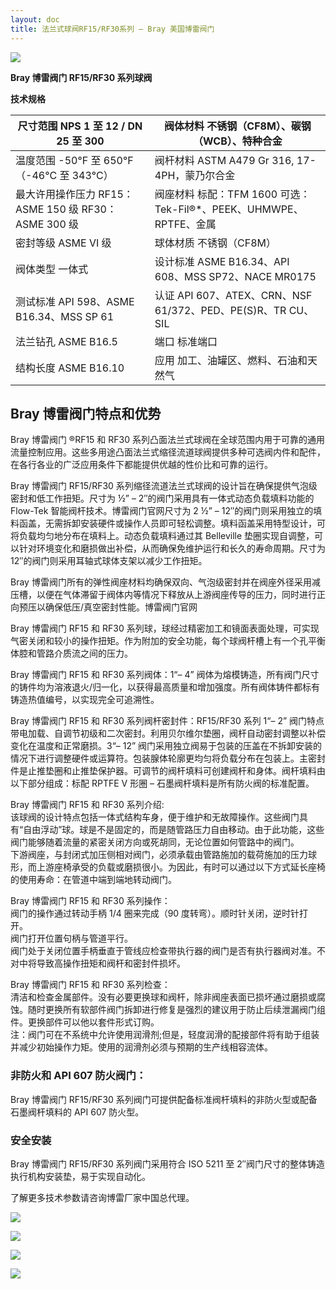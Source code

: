 ```yaml
---
layout: doc
title: 法兰式球阀RF15/RF30系列 – Bray 美国博雷阀门
---
```


![](/2022/10/download-3.jpg)

**Bray 博雷阀门 RF15/RF30 系列球阀**

**技术规格**

| 尺寸范围 NPS 1 至 12 / DN 25 至 300                  | 阀体材料 不锈钢（CF8M）、碳钢（WCB）、特种合金                      |
| ---------------------------------------------------- | ------------------------------------------------------------------- |
| 温度范围 \-50°F 至 650°F（-46°C 至 343°C）           | 阀杆材料 ASTM A479 Gr 316, 17-4PH，蒙乃尔合金 ​​​​​​​               |
| 最大许用操作压力 RF15：ASME 150 级 RF30：ASME 300 级 | 阀座材料 标配：TFM 1600 可选：Tek-Fil®\*、PEEK、UHMWPE、RPTFE、金属 |
| 密封等级 ASME VI 级                                  | 球体材质 不锈钢（CF8M）                                             |
| 阀体类型 一体式                                      | 设计标准 ASME B16.34、API 608、MSS SP72、NACE MR0175                |
| 测试标准 API 598、ASME B16.34、MSS SP 61             | 认证 API 607、ATEX、CRN、NSF 61/372、PED、PE(S)R、TR CU、SIL        |
| 法兰钻孔 ASME B16.5                                  | 端口 标准端口                                                       |
| 结构长度 ASME B16.10                                 | 应用 加工、油罐区、燃料、石油和天然气                               |

## Bray 博雷阀门特点和优势

Bray 博雷阀门 ®RF15 和 RF30 系列凸面法兰式球阀在全球范围内用于可靠的通用流量控制应用。这些多用途凸面法兰式缩径流道球阀提供多种可选阀内件和配件，在各行各业的广泛应用条件下都能提供优越的性价比和可靠的运行。

Bray 博雷阀门 RF15/RF30 系列缩径流道法兰式球阀的设计旨在确保提供气泡级密封和低工作扭矩。尺寸为 ½” – 2″的阀门采用具有一体式动态负载填料功能的 Flow-Tek 智能阀杆技术。博雷阀门官网尺寸为 2 ½” – 12″的阀门则采用独立的填料函盖，无需拆卸安装硬件或操作人员即可轻松调整。填料函盖采用特型设计，可将负载均匀地分布在填料上。动态负载填料通过其 Belleville 垫圈实现自调整，可以针对环境变化和磨损做出补偿，从而确保免维护运行和长久的寿命周期。尺寸为 12″的阀门则采用耳轴式球体支架以减少工作扭矩。

Bray 博雷阀门所有的弹性阀座材料均确保双向、气泡级密封并在阀座外径采用减压槽，以便在气体滞留于阀体内等情况下释放从上游阀座传导的压力，同时进行正向预压以确保低压/真空密封性能。博雷阀门官网

Bray 博雷阀门 RF15 和 RF30 系列球，球经过精密加工和镜面表面处理，可实现气密关闭和较小的操作扭矩。作为附加的安全功能，每个球阀杆槽上有一个孔平衡体腔和管路介质流之间的压力。

Bray 博雷阀门 RF15 和 RF30 系列阀体：1“– 4” 阀体为熔模铸造，所有阀门尺寸的铸件均为溶液退火/归一化，以获得最高质量和增加强度。所有阀体铸件都标有铸造热值编号，以实现完全可追溯性。

Bray 博雷阀门 RF15 和 RF30 系列阀杆密封件：RF15/RF30 系列 1“– 2” 阀门特点带电加载、自调节初级和二次密封。利用贝尔维尔垫圈，阀杆自动密封调整以补偿变化在温度和正常磨损。3“– 12” 阀门采用独立阀易于包装的压盖在不拆卸安装的情况下进行调整硬件或运算符。包装腺体轮廓更均匀将负载分布在包装上。主密封件是止推垫圈和止推垫保护器。可调节的阀杆填料可创建阀杆和身体。阀杆填料由以下部分组成：标配 RPTFE V 形圈 – 石墨阀杆填料是所有防火阀的标准配置。

Bray 博雷阀门 RF15 和 RF30 系列介绍:  
该球阀的设计特点包括一体式结构车身，便于维护和无故障操作。这些阀门具有“自由浮动”球。球是不是固定的，而是随管路压力自由移动。由于此功能，这些阀门能够随着流量的紧密关闭方向或死胡同，无论位置如何管路中的阀门。  
下游阀座，与封闭式加压侧相对阀门，必须承载由管路施加的载荷施加的压力球形，而上游座椅承受的负载或磨损很小。为因此，有时可以通过以下方式延长座椅的使用寿命：在管道中端到端地转动阀门。

Bray 博雷阀门 RF15 和 RF30 系列操作：  
阀门的操作通过转动手柄 1/4 圈来完成（90 度转弯）。顺时针关闭，逆时针打开。  
阀门打开位置句柄与管道平行。  
阀门处于关闭位置手柄垂直于管线应检查带执行器的阀门是否有执行器阀对准。不对中将导致高操作扭矩和阀杆和密封件损坏。

Bray 博雷阀门 RF15 和 RF30 系列检查：  
清洁和检查金属部件。没有必要更换球和阀杆，除非阀座表面已损坏通过磨损或腐蚀。随时更换所有软部件阀门拆卸进行修复是强烈的建议用于防止后续泄漏阀门组件。更换部件可以他以套件形式订购。  
注：阀门可在不系统中允许使用润滑剂;但是，轻度润滑的配接部件将有助于组装并减少初始操作力矩。使用的润滑剂必须与预期的生产线相容流体。

### 非防火和 API 607 防火阀门：

Bray 博雷阀门 RF15/RF30 系列阀门可提供配备标准阀杆填料的非防火型或配备石墨阀杆填料的 API 607 防火型。

### 安全安装

Bray 博雷阀门 RF15/RF30 系列阀门采用符合 ISO 5211 至 2″阀门尺寸的整体铸造执行机构安装垫，易于实现自动化。

了解更多技术参数请咨询博雷厂家中国总代理。

![](/2022/10/%E6%88%AA%E5%B1%8F2022-10-18-%E4%B8%8B%E5%8D%884.25.50-1024x580.png)

![](/2022/10/%E6%88%AA%E5%B1%8F2022-10-18-%E4%B8%8B%E5%8D%884.26.07-1024x609.png)

![](/2022/10/%E6%88%AA%E5%B1%8F2022-10-18-%E4%B8%8B%E5%8D%884.26.24-1024x647.png)

![](/2022/10/%E6%88%AA%E5%B1%8F2022-10-18-%E4%B8%8B%E5%8D%884.26.35-1024x571.png)
